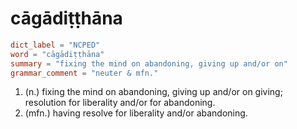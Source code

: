 # cāgādiṭṭhāna

``` toml
dict_label = "NCPED"
word = "cāgādiṭṭhāna"
summary = "fixing the mind on abandoning, giving up and/or on"
grammar_comment = "neuter & mfn."
```

1. (n.) fixing the mind on abandoning, giving up and/or on giving; resolution for liberality and/or for abandoning.
2. (mfn.) having resolve for liberality and/or abandoning.

